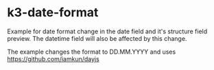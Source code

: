 # k3-date-format
Example for date format change in the date field and it's structure field preview. The datetime field will also be affected by this change.

The example changes the format to DD.MM.YYYY and uses https://github.com/iamkun/dayjs
